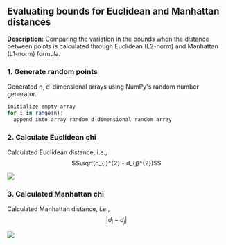 ## Evaluating bounds for Euclidean and Manhattan distances

**Description:** Comparing the variation in the bounds when the distance between points is calculated through Euclidean (L2-norm) and Manhattan (L1-norm) formula.

### 1. Generate random points

Generated n, d-dimensional arrays using NumPy's random number generator. 

```javascript
initialize empty array
for i in range(n):
  append into array random d-dimensional random array
```

### 2. Calculate Euclidean chi

Calculated Euclidean distance, i.e., $$\sqrt(d_{i}^{2} - d_{j}^{2})$$

<img src="docs/advanced-data-mining/HW1/Euclidean.png?raw=true"/>

### 3. Calculated Manhattan chi

Calculated Manhattan distance, i.e., $$|d_{i} - d_{j}|$$

<img src="docs/advanced-data-mining/HW1/Manhattan.png?raw=true"/>
